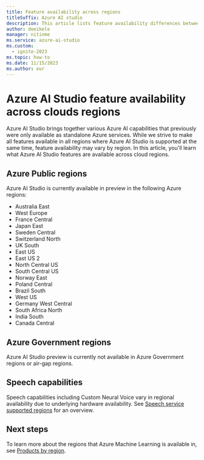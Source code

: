 ```yaml
---
title: Feature availability across regions
titleSuffix: Azure AI studio
description: This article lists feature availability differences between cloud regions
author: deeikele
manager: nitinme
ms.service: azure-ai-studio
ms.custom:
  - ignite-2023
ms.topic: how-to
ms.date: 11/15/2023
ms.author: eur
---
```


# Azure AI Studio feature availability across clouds regions

Azure AI Studio brings together various Azure AI capabilities that previously were only available as standalone Azure services. While we strive to make all features available in all regions where Azure AI Studio is supported at the same time, feature availability may vary by region. In this article, you'll learn what Azure AI Studio features are available across cloud regions.  

## Azure Public regions

Azure AI Studio is currently available in preview in the following Azure regions:

* Australia East
* West Europe
* France Central
* Japan East
* Sweden Central
* Switzerland North
* UK South
* East US
* East US 2
* North Central US
* South Central US
* Norway East
* Poland Central
* Brazil South
* West US
* Germany West Central
* South Africa North
* India South
* Canada Central

## Azure Government regions   

Azure AI Studio preview is currently not available in Azure Government regions or air-gap regions.

## Speech capabilities

Speech capabilities including Custom Neural Voice vary in regional availability due to underlying hardware availability. See [Speech service supported regions](../../ai-services/speech-service/regions.md) for an overview.

## Next steps

To learn more about the regions that Azure Machine Learning is available in, see [Products by region](https://azure.microsoft.com/global-infrastructure/services/).
